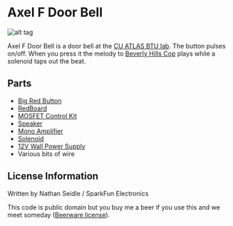 Axel F Door Bell
=======

![alt tag](http://url/to/img.png)

Axel F Door Bell is a door bell at the [CU ATLAS BTU lab](http://atlas.colorado.edu/). The button pulses on/off. When you press it the melody to [Beverly Hills Cop](http://www.imdb.com/title/tt0086960/) plays while a solenoid taps out the beat.

Parts
-------------------

* [Big Red Button](https://www.sparkfun.com/products/9181)
* [RedBoard](https://www.sparkfun.com/products/12757)
* [MOSFET Control Kit](https://www.sparkfun.com/products/10256)
* [Speaker](https://www.sparkfun.com/products/9151)
* [Mono Amplifier](https://www.sparkfun.com/products/11044)
* [Solenoid](https://www.sparkfun.com/products/10391)
* [12V Wall Power Supply](https://www.sparkfun.com/products/9442)
* Various bits of wire


License Information
-------------------

Written by Nathan Seidle / SparkFun Electronics

This code is public domain but you buy me a beer if you use this and we meet someday ([Beerware license](http://en.wikipedia.org/wiki/Beerware)).

